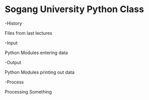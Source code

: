 # Sogang University Python Class

-History

  Files from last lectures
  
-Input

  Python Modules entering data
  
-Output

  Python Modules printing out data
  
-Process

  Processing Something

